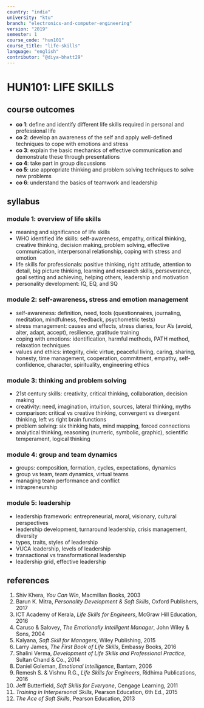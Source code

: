 ```yaml
---
country: "india"
university: "ktu"
branch: "electronics-and-computer-engineering"
version: "2019"
semester: 1
course_code: "hun101"
course_title: "life-skills"
language: "english"
contributor: "@diya-bhatt29"
---
```


# HUN101: LIFE SKILLS

## course outcomes

- **co 1**: define and identify different life skills required in personal and professional life  
- **co 2**: develop an awareness of the self and apply well-defined techniques to cope with emotions and stress  
- **co 3**: explain the basic mechanics of effective communication and demonstrate these through presentations  
- **co 4**: take part in group discussions  
- **co 5**: use appropriate thinking and problem solving techniques to solve new problems  
- **co 6**: understand the basics of teamwork and leadership  

## syllabus

### module 1: overview of life skills

- meaning and significance of life skills  
- WHO identified life skills: self-awareness, empathy, critical thinking, creative thinking, decision making, problem solving, effective communication, interpersonal relationship, coping with stress and emotion  
- life skills for professionals: positive thinking, right attitude, attention to detail, big picture thinking, learning and research skills, perseverance, goal setting and achieving, helping others, leadership and motivation  
- personality development: IQ, EQ, and SQ  

### module 2: self-awareness, stress and emotion management

- self-awareness: definition, need, tools (questionnaires, journaling, meditation, mindfulness, feedback, psychometric tests)  
- stress management: causes and effects, stress diaries, four A’s (avoid, alter, adapt, accept), resilience, gratitude training  
- coping with emotions: identification, harmful methods, PATH method, relaxation techniques  
- values and ethics: integrity, civic virtue, peaceful living, caring, sharing, honesty, time management, cooperation, commitment, empathy, self-confidence, character, spirituality, engineering ethics  

### module 3: thinking and problem solving

- 21st century skills: creativity, critical thinking, collaboration, decision making  
- creativity: need, imagination, intuition, sources, lateral thinking, myths  
- comparison: critical vs creative thinking, convergent vs divergent thinking, left vs right brain functions  
- problem solving: six thinking hats, mind mapping, forced connections  
- analytical thinking, reasoning (numeric, symbolic, graphic), scientific temperament, logical thinking  

### module 4: group and team dynamics

- groups: composition, formation, cycles, expectations, dynamics  
- group vs team, team dynamics, virtual teams  
- managing team performance and conflict  
- intrapreneurship  

### module 5: leadership

- leadership framework: entrepreneurial, moral, visionary, cultural perspectives  
- leadership development, turnaround leadership, crisis management, diversity  
- types, traits, styles of leadership  
- VUCA leadership, levels of leadership  
- transactional vs transformational leadership  
- leadership grid, effective leadership  

## references

1. Shiv Khera, *You Can Win*, Macmillan Books, 2003  
2. Barun K. Mitra, *Personality Development & Soft Skills*, Oxford Publishers, 2017  
3. ICT Academy of Kerala, *Life Skills for Engineers*, McGraw Hill Education, 2016  
4. Caruso & Salovey, *The Emotionally Intelligent Manager*, John Wiley & Sons, 2004  
5. Kalyana, *Soft Skill for Managers*, Wiley Publishing, 2015  
6. Larry James, *The First Book of Life Skills*, Embassy Books, 2016  
7. Shalini Verma, *Development of Life Skills and Professional Practice*, Sultan Chand & Co., 2014  
8. Daniel Goleman, *Emotional Intelligence*, Bantam, 2006  
9. Remesh S. & Vishnu R.G., *Life Skills for Engineers*, Ridhima Publications, 2016  
10. Jeff Butterfield, *Soft Skills for Everyone*, Cengage Learning, 2011  
11. *Training in Interpersonal Skills*, Pearson Education, 6th Ed., 2015  
12. *The Ace of Soft Skills*, Pearson Education, 2013  
